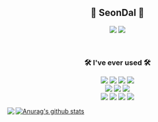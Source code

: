 <!--
**whkakrkr/whkakrkr** is a ✨ _special_ ✨ repository because its `README.md` (this file) appears on your GitHub profile.
-->

<!-- ![header](https://capsule-render.vercel.app/api?type=waving&color=auto&height=200&section=header&text=printf("Hello,%20SeonDal%20!");&fontSize=30&animation=fadeIn)
 -->
<h2 align="center">🐔 SeonDal 🐔</h2>

<p align="center">
            <a href="https://github.com/seondal">
                      <img src="https://hits.seeyoufarm.com/api/count/incr/badge.svg?url=https%3A%2F%2Fgithub.com%2Fseondal&count_bg=%23000000&title_bg=%23000000&icon=github.svg&icon_color=%23E7E7E7&title=GitHub&edge_flat=false)"/></a>
          <!-- <a href="https://www.instagram.com/dev_seondal/">
                    <img src="https://img.shields.io/badge/Instagram-E4405F?style=flat-square&logo=Instagram&logoColor=white"/></a>
             <a href="https://velog.io/@seondal">
                    <img src="https://img.shields.io/badge/Velog-3DDC84?style=flat-square&logoColor=white"/></a>
            <a href="https://whkakrkr.tistory.com">
                    <img src="https://img.shields.io/badge/Tistory-000000?style=flat-square&logoColor=white"/></a> -->
            <a href="mailto:whkakrkr@gmail.com">
                    <img src="https://img.shields.io/badge/Gmail-D14836?style=flat-square&logo=Gmail&logoColor=white"/></a>
</p>

</br>

<h3 align="center"> 🛠️ I've ever used 🛠️ </h3>
                  <p align="center">
          <img src="https://img.shields.io/badge/C-A8B9CC?style=flat-square&logo=C&logoColor=white"/></a>  
          <img src="https://img.shields.io/badge/C++-00599C?style=flat-square&logo=C%2B%2B&logoColor=white"/></a>
<!--            <img src="https://img.shields.io/badge/Swift-FA7343?style=flat-square&logo=swift&logoColor=white"/></a> -->
           <img src="https://img.shields.io/badge/HTML5-E34F26?style=flat-square&logo=html5&logoColor=white"/></a>
          <img src="https://img.shields.io/badge/CSS3-1572B6?style=flat-square&logo=css3&logoColor=white"/></a>
          </br>
<!--           <img src="https://img.shields.io/badge/Python-3776AB?style=flat-square&logo=python&logoColor=white"/></a> -->
          <img src="https://img.shields.io/badge/Java-007396?style=flat-square&logo=java&logoColor=white"/></a>
          <img src="https://img.shields.io/badge/JavaScript-F7DF1E?style=flat-square&logo=javascript&logoColor=white"/></a>
          <img src="https://img.shields.io/badge/Kotlin-0095D5?style=flat-square&logo=kotlin&logoColor=white"/></a>
          </br>
          <img src="https://img.shields.io/badge/VisualStudioCode-007ACC?style=flat-square&logo=visualstudiocode&logoColor=white"/></a>
          <img src="https://img.shields.io/badge/Git-F05032?style=flat-square&logo=git&logoColor=white"/></a>
          <img src="https://img.shields.io/badge/Eclipse-2C2255?style=flat-square&logo=eclipse&logoColor=white"/></a>
          <img src="https://img.shields.io/badge/AndroidStudio-3DDC84?style=flat-square&logo=androidstudio&logoColor=white"/></a>
            </p>
            
<img align="left" src="http://mazassumnida.wtf/api/v2/generate_badge?boj=whkakrkr">

[![Anurag's github stats](https://github-readme-stats.vercel.app/api?username=seondal)](https://github.com/anuraghazra/github-readme-stats)

<!-- ![footer](https://capsule-render.vercel.app/api?type=waving&color=auto&height=100&section=footer&)
 -->
